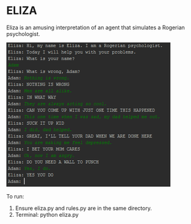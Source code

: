 ELIZA
=====

Eliza is an amusing interpretation of an agent that simulates a Rogerian psychologist.

![alt tag](https://raw.githubusercontent.com/adamgillfillan/ELIZA/master/sample_eliza_output.png)

To run: 
1. Ensure eliza.py and rules.py are in the same directory.
2. Terminal: python eliza.py
